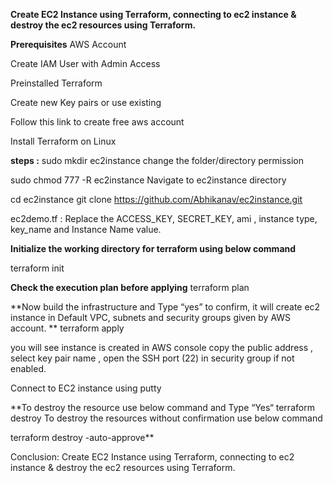 **Create EC2 Instance using Terraform, connecting to ec2 instance &  destroy the ec2 resources using Terraform.**

**Prerequisites**
AWS Account

Create IAM User with Admin Access

Preinstalled Terraform

Create new Key pairs or use existing

Follow this link to create free aws account

Install Terraform on Linux



**steps :**
sudo mkdir ec2instance
change the folder/directory permission

sudo chmod 777 -R ec2instance
Navigate to ec2instance directory

cd ec2instance
git clone https://github.com/Abhikanav/ec2instance.git

ec2demo.tf   : Replace the ACCESS_KEY, SECRET_KEY, ami , instance type, key_name and Instance Name value.

**Initialize the working directory for terraform using below command**

terraform init

**Check the execution plan before applying**
terraform plan

**Now build the infrastructure and Type “yes” to confirm, 
it will create ec2 instance in Default VPC, subnets and security groups given by AWS account.
**
terraform apply


you will see instance is created in AWS console 
copy the public address , select key pair name , open the SSH port (22) in security group if not enabled.

Connect to EC2 instance using putty



**To destroy the resource use below command and Type “Yes“
terraform destroy
To destroy the resources without confirmation use below command

terraform destroy -auto-approve**


Conclusion:  Create EC2 Instance using Terraform, connecting to ec2 instance &  destroy the ec2 resources using Terraform.


